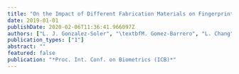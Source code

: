 ```yaml
---
title: "On the Impact of Different Fabrication Materials on Fingerprint Presentation Attack Detection"
date: 2019-01-01
publishDate: 2020-02-06T11:36:41.966097Z
authors: ["L. J. Gonzalez-Soler", "\textbfM. Gomez-Barrero", "L. Chang", "J. Hernandez-Palancar", "C. Busch"]
publication_types: ["1"]
abstract: ""
featured: false
publication: "*Proc. Int. Conf. on Biometrics (ICB)*"
---
```


